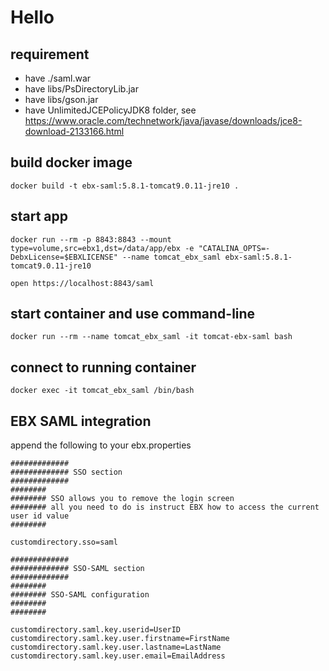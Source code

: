 # Hello

## requirement

* have ./saml.war
* have libs/PsDirectoryLib.jar
* have libs/gson.jar
* have UnlimitedJCEPolicyJDK8 folder, see https://www.oracle.com/technetwork/java/javase/downloads/jce8-download-2133166.html

## build docker image

```
docker build -t ebx-saml:5.8.1-tomcat9.0.11-jre10 .
```

## start app

```
docker run --rm -p 8843:8843 --mount type=volume,src=ebx1,dst=/data/app/ebx -e "CATALINA_OPTS=-DebxLicense=$EBXLICENSE" --name tomcat_ebx_saml ebx-saml:5.8.1-tomcat9.0.11-jre10

open https://localhost:8843/saml
```

## start container and use command-line

```
docker run --rm --name tomcat_ebx_saml -it tomcat-ebx-saml bash
```

## connect to running container

```
docker exec -it tomcat_ebx_saml /bin/bash
```

## EBX SAML integration

append the following to your ebx.properties

```
#############
############# SSO section
#############
########
######## SSO allows you to remove the login screen
######## all you need to do is instruct EBX how to access the current user id value
########

customdirectory.sso=saml

#############
############# SSO-SAML section
#############
########
######## SSO-SAML configuration
########
########

customdirectory.saml.key.userid=UserID
customdirectory.saml.key.user.firstname=FirstName
customdirectory.saml.key.user.lastname=LastName
customdirectory.saml.key.user.email=EmailAddress
```
